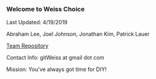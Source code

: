 ### Welcome to Weiss Choice

Last Updated: 4/19/2019

Abraham Lee, Joel Johnson, Jonathan Kim, Patrick Lauer

[Team Repository](https://drive.google.com/drive/u/0/folders/1w7Ynxx7uKGIyUjK8C9MEWDrsY28cKqL0)

Contact Info: gitWeiss at gmail dot com

Mission: You've always got time for DIY!